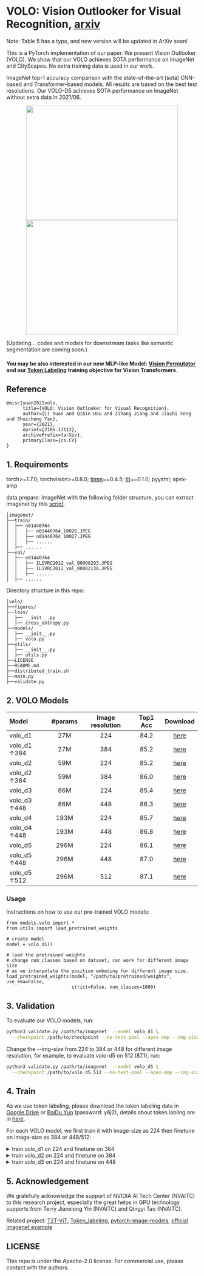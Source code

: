 # VOLO: Vision Outlooker for Visual Recognition, [arxiv](https://arxiv.org/abs/2106.13112)

Note: Table 5 has a typo, and new version will be updated in ArXiv soon!

This is a PyTorch implementation of our paper. We present Vision Outlooker (VOLO). We show that our VOLO achieves SOTA performance on ImageNet and CityScapes. No extra training data is used in our work.

ImageNet top-1 accuracy comparison with the state-of-the-art (sota) CNN-based and Transformer-based models. All results are based on the best test resolutions. Our VOLO-D5 achieves SOTA performance on ImageNet without extra data in 2021/06. 


<p align="center">
  <img width="400" height="300" src="figures/compare.png">
  <img width="400" height="300" src="figures/outlook-attention-gif.gif">
</p>

(Updating... codes and models for downstream tasks like semantic segmentation are coming soon.)

#### You may be also interested in our new MLP-like Model: [Vision Permutator](https://github.com/Andrew-Qibin/VisionPermutator) and our [Token Labeling](https://github.com/zihangJiang/TokenLabeling) training objective for Vision Transformers.

## Reference
```
@misc{yuan2021volo,
      title={VOLO: Vision Outlooker for Visual Recognition}, 
      author={Li Yuan and Qibin Hou and Zihang Jiang and Jiashi Feng and Shuicheng Yan},
      year={2021},
      eprint={2106.13112},
      archivePrefix={arXiv},
      primaryClass={cs.CV}
}
```

## 1. Requirements

torch>=1.7.0; torchvision>=0.8.0; [timm](https://github.com/rwightman/pytorch-image-models)==0.4.5; [tlt](https://github.com/zihangJiang/TokenLabeling)==0.1.0; pyyaml; apex-amp


data prepare: ImageNet with the following folder structure, you can extract imagenet by this [script](https://gist.github.com/BIGBALLON/8a71d225eff18d88e469e6ea9b39cef4).

```
│imagenet/
├──train/
│  ├── n01440764
│  │   ├── n01440764_10026.JPEG
│  │   ├── n01440764_10027.JPEG
│  │   ├── ......
│  ├── ......
├──val/
│  ├── n01440764
│  │   ├── ILSVRC2012_val_00000293.JPEG
│  │   ├── ILSVRC2012_val_00002138.JPEG
│  │   ├── ......
│  ├── ......
```

Directory structure in this repo:
```
│volo/
├──figures/
├──loss/
│  ├── __init__.py
│  ├── cross_entropy.py
├──models/
│  ├── __init__.py
│  ├── volo.py
├──utils/
│  ├── __init__.py
│  ├── utils.py
├──LICENSE
├──README.md
├──distributed_train.sh
├──main.py
├──validate.py
```


## 2. VOLO Models

| Model    |  #params | Image resolution | Top1 Acc| Download | 
| :---     |   :---:    |  :---: |  :---:  |  :---:  |
| volo_d1  |    27M     |   224 |  84.2  | [here](https://github.com/sail-sg/volo/releases/download/volo_1/d1_224_84.2.pth.tar) |
| volo_d1 ↑384 |   27M     |   384 |  85.2  | [here](https://github.com/sail-sg/volo/releases/download/volo_1/d1_384_85.2.pth.tar) |
| volo_d2  |   59M     |   224 |  85.2  | [here](https://github.com/sail-sg/volo/releases/download/volo_1/d2_224_85.2.pth.tar) |
| volo_d2 ↑384|   59M     |   384 |  86.0  | [here](https://github.com/sail-sg/volo/releases/download/volo_1/d2_384_86.0.pth.tar) |
| volo_d3  |   86M     |   224 |  85.4  | [here](https://github.com/sail-sg/volo/releases/download/volo_1/d3_224_85.4.pth.tar) | 
| volo_d3 ↑448|   86M     |   448 |  86.3  | [here](https://github.com/sail-sg/volo/releases/download/volo_1/d3_448_86.3.pth.tar) |
| volo_d4  |  193M     |   224 |  85.7  | [here](https://github.com/sail-sg/volo/releases/download/volo_1/d4_224_85.7.pth.tar) |
| volo_d4 ↑448|  193M     |   448 |  86.8  | [here](https://github.com/sail-sg/volo/releases/download/volo_1/d4_448_86.79.pth.tar) |
| volo_d5  |  296M     |   224 |  86.1  | [here](https://github.com/sail-sg/volo/releases/download/volo_1/d5_224_86.10.pth.tar) |
| volo_d5 ↑448|  296M     |   448 |  87.0  | [here](https://github.com/sail-sg/volo/releases/download/volo_1/d5_448_87.0.pth.tar) |
| volo_d5 ↑512|  296M     |   512 |  87.1  | [here](https://github.com/sail-sg/volo/releases/download/volo_1/d5_512_87.07.pth.tar) |


### Usage
Instructions on how to use our pre-trained VOLO models:
```python3
from models.volo import *
from utils import load_pretrained_weights 

# create model
model = volo_d1()

# load the pretrained weights
# change num_classes based on dataset, can work for different image size 
# as we interpolate the position embeding for different image size.
load_pretrained_weights(model, "/path/to/pretrained/weights", use_ema=False, 
                        strict=False, num_classes=1000)  
```


## 3. Validation

To evaluate our VOLO models, run:

```bash
python3 validate.py /path/to/imagenet  --model volo_d1 \
  --checkpoint /path/to/checkpoint --no-test-pool --apex-amp --img-size 224 -b 128
```
Change the --img-size from 224 to 384 or 448 for different image resolution, for example, to evaluate volo-d5 on 512 (87.1), run:

```bash
python3 validate.py /path/to/imagenet  --model volo_d5 \
  --checkpoint /path/to/volo_d5_512 --no-test-pool --apex-amp --img-size 512 -b 32
```


## 4. Train

As we use token labeling, please download the token labeling data in [Google Drive](https://drive.google.com/file/d/1Cat8HQPSRVJFPnBLlfzVE0Exe65a_4zh/view) or [BaiDu Yun](https://pan.baidu.com/s/1YBqiNN9dAzhEXtPl61bZJw) (password: y6j2), details about token labling are in [here](https://github.com/zihangJiang/TokenLabeling).

For each VOLO model, we first train it with image-size as 224 then finetune on image-size as 384 or 448/512:
<details>
<summary>
  train volo_d1 on 224 and finetune on 384
</summary>
8 GPU, batch_size=1024, 19G GPU-memory in each GPU with apex-amp (mixed precision training)
 
Train volo_d1 on 224 with 310 epoch, acc=84.2
```bash
CUDA_VISIBLE_DEVICES=0,1,2,3,4,5,6,7 ./distributed_train.sh 8 /path/to/imagenet \
  --model volo_d1 --img-size 224 \
  -b 128 --lr 1.6e-3 --drop-path 0.1 --apex-amp \
  --token-label --token-label-size 14 --token-label-data /path/to/token_label_data
```

Finetune on 384 with 40 epoch based on the pretrained checkpoint on 224, final acc=85.2 on 384
  
```bash
CUDA_VISIBLE_DEVICES=0,1,2,3,4,5,6,7 ./distributed_train.sh 8 /path/to/imagenet \
  --model volo_d1 --img-size 384 \
  -b 64 --lr 8.0e-6 --min-lr 4.0e-6 --drop-path 0.1 --epochs 30 --apex-amp \
  --weight-decay 1.0e-8 --warmup-epochs 5  --ground-truth \
  --token-label --token-label-size 24 --token-label-data /path/to/token_label_data \
  --finetune /path/to/pretrained_224_volo_d1/
```
  
</details>

<details>
<summary>
  train volo_d2 on 224 and finetune on 384
</summary>
8 GPU, batch_size=1024, 27G GPU-memory in each GPU with apex-amp (mixed precision training)
 
Train volo_d2 on 224 with 300 epoch, acc=85.2
```
CUDA_VISIBLE_DEVICES=0,1,2,3,4,5,6,7 ./distributed_train.sh 8 /path/to/imagenet \
  --model volo_d2 --img-size 224 \
  -b 128 --lr 1.0e-3 --drop-path 0.2 --apex-amp \
  --token-label --token-label-size 14 --token-label-data /path/to/token_label_data
```

Finetune on 384 with 30 epoch based on the pretrained checkpoint on 224, final acc=86.0 on 384
  
```
CUDA_VISIBLE_DEVICES=0,1,2,3,4,5,6,7 ./distributed_train.sh 8 /path/to/imagenet \
  --model volo_d2 --img-size 384 \
  -b 48 --lr 8.0e-6 --min-lr 4.0e-6 --drop-path 0.2 --epochs 30 --apex-amp \
  --weight-decay 1.0e-8 --warmup-epochs 5  --ground-truth \
  --token-label --token-label-size 24 --token-label-data /path/to/token_label_data \
  --finetune /path/to/pretrained_224_volo_d2/
```
  
</details>

<details>
<summary>
  train volo_d3 on 224 and finetune on 448
</summary>
 
Train volo_d3 on 224 with 300 epoch, acc=85.4
```
CUDA_VISIBLE_DEVICES=0,1,2,3,4,5,6,7 ./distributed_train.sh 8 /path/to/imagenet \
  --model volo_d3 --img-size 224 \
  -b 128 --lr 1.0e-3 --drop-path 0.5 --apex-amp \
  --token-label --token-label-size 14 --token-label-data /path/to/token_label_data
```

Finetune on 448 with 30 epoch based on the pretrained checkpoint on 224, final acc=86.3 on 448
  
```
CUDA_VISIBLE_DEVICES=0,1,2,3,4,5,6,7 ./distributed_train.sh 8 /path/to/imagenet \
  --model volo_d3 --img-size 448 \
  -b 30 --lr 8.0e-6 --min-lr 4.0e-6 --drop-path 0.5 --epochs 30 --apex-amp \
  --weight-decay 1.0e-8 --warmup-epochs 5  --ground-truth \
  --token-label --token-label-size 24 --token-label-data /path/to/token_label_data \
  --finetune /path/to/pretrained_224_volo_d3/
```
  
</details>

## 5. Acknowledgement
We gratefully acknowledge the support of NVIDIA AI Tech Center (NVAITC) to this research project, especially the great helps in GPU technology supports from Terry Jianxiong Yin (NVAITC) and Qingyi Tao (NVAITC).

Related project: [T2T-ViT](https://github.com/yitu-opensource/T2T-ViT), [Token_labeling](https://github.com/zihangJiang/TokenLabeling), [pytorch-image-models](https://github.com/rwightman/pytorch-image-models), [official imagenet example](https://github.com/pytorch/examples/tree/master/imagenet)

## LICENSE

This repo is under the Apache-2.0 license. For commercial use, please contact with the authors.
